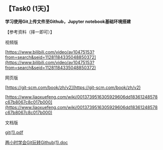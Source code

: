 ## 【Task0 (1天)】
**学习使用Git上传文件至Github，Jupyter notebook基础环境搭建**



【参考资料（择一即可）】

视频版

[https://www.bilibili.com/video/av10475153?from=search&seid=11281184335048850372](https://www.bilibili.com/video/av10475153?from=search&seid=11281184335048850372)

网页版

[https://git-scm.com/book/zh/v2](https://git-scm.com/book/zh/v2)

[https://www.liaoxuefeng.com/wiki/0013739516305929606dd18361248578c67b8067c8c017b000](https://www.liaoxuefeng.com/wiki/0013739516305929606dd18361248578c67b8067c8c017b000)

文档版

[git(1).pdf](https://uploader.shimo.im/f/WuXfgqcdB0I0lXlw.pdf)



[两小时学会Git玩转Github(1).doc](https://uploader.shimo.im/f/Noa5u0K4qCkqubTI.doc)